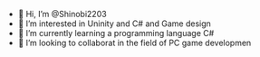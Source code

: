 - 👋 Hi, I’m @Shinobi2203
- 👀 I’m interested in Uninity and C# and Game design
- 🌱 I’m currently learning  a programming language С#
- 💞️ I’m looking to collaborat in the field of PC game developmen

<!---
Shinobi2203/Shinobi2203 is a ✨ special ✨ repository because its `README.md` (this file) appears on your GitHub profile.
You can click the Preview link to take a look at your changes.
--->
